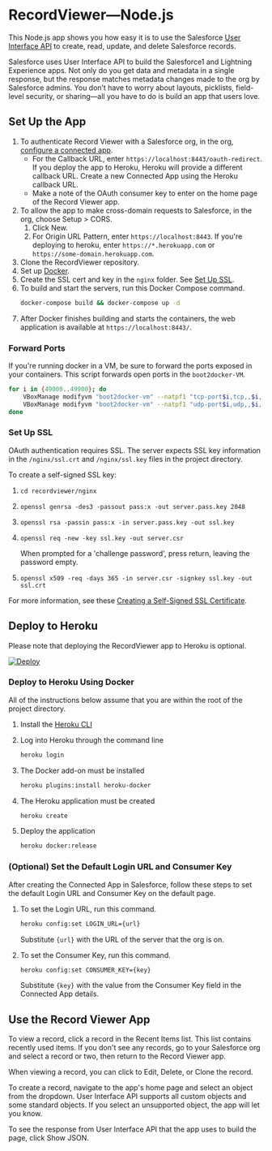 # RecordViewer&mdash;Node.js
This Node.js app shows you how easy it is to use the Salesforce [User Interface API](https://developer.salesforce.com/docs/atlas.en-us.uiapi.meta/uiapi) to create, read, update, and delete Salesforce records.

Salesforce uses User Interface API to build the Salesforce1 and Lightning Experience apps. Not only do you get data and metadata in a single response, but the response matches metadata changes made to the org by Salesforce admins. You don’t have to worry about layouts, picklists, field-level security, or sharing&mdash;all you have to do is build an app that users love.

## Set Up the App

1. To authenticate Record Viewer with a Salesforce org, in the org, [configure a connected app](https://help.salesforce.com/articleView?id=connected_app_overview.htm).
    * For the Callback URL, enter `https://localhost:8443/oauth-redirect`. If you deploy the app to Heroku, Heroku will provide a different callback URL. Create a new Connected App using the Heroku callback URL.
    * Make a note of the OAuth consumer key to enter on the home page of the Record Viewer app.
1. To allow the app to make cross-domain requests to Salesforce, in the org, choose Setup > CORS.
   1. Click New.
   1. For Origin URL Pattern, enter `https://localhost:8443`. If you're deploying to heroku, enter `https://*.herokuapp.com` or `https://some-domain.herokuapp.com`. 
1. Clone the RecordViewer repository.
1. Set up [Docker](https://www.docker.com/).
1. Create the SSL cert and key in the `nginx` folder. See [Set Up SSL](#set-up-ssl).
1. To build and start the servers, run this Docker Compose command.
    ```sh
    docker-compose build && docker-compose up -d
    ```
1. After Docker finishes building and starts the containers, the web application is available at `https://localhost:8443/`.


### Forward Ports

If you're running docker in a VM, be sure to forward the ports exposed in your containers. This script forwards open ports in the `boot2docker-VM`.

```sh
for i in {49000..49900}; do
    VBoxManage modifyvm "boot2docker-vm" --natpf1 "tcp-port$i,tcp,,$i,,$i";
    VBoxManage modifyvm "boot2docker-vm" --natpf1 "udp-port$i,udp,,$i,,$i";
done
```

### Set Up SSL

OAuth authentication requires SSL. The server expects SSL key information in the `/nginx/ssl.crt` and `/nginx/ssl.key` files in the project directory. 

To create a self-signed SSL key:

1. `cd recordviewer/nginx`
1. `openssl genrsa -des3 -passout pass:x -out server.pass.key 2048`
1. `openssl rsa -passin pass:x -in server.pass.key -out ssl.key`
1. `openssl req -new -key ssl.key -out server.csr`

    When prompted for a 'challenge password', press return, leaving the password empty.

1. `openssl x509 -req -days 365 -in server.csr -signkey ssl.key -out ssl.crt`

For more information, see these [Creating a Self-Signed SSL Certificate](https://devcenter.heroku.com/articles/ssl-certificate-self).

## Deploy to Heroku

Please note that deploying the RecordViewer app to Heroku is optional.

[![Deploy](https://www.herokucdn.com/deploy/button.svg)](https://heroku.com/deploy)

### Deploy to Heroku Using Docker

All of the instructions below assume that you are within the root of the project directory.

1. Install the [Heroku CLI](https://toolbelt.heroku.com/)
1. Log into Heroku through the command line

    ```sh
    heroku login
    ```
1. The Docker add-on must be installed

    ```sh
    heroku plugins:install heroku-docker
    ```
1. The Heroku application must be created

    ```sh
    heroku create
    ```
1. Deploy the application

    ```sh
    heroku docker:release
    ```

### (Optional) Set the Default Login URL and Consumer Key

After creating the Connected App in Salesforce, follow these steps to set the default Login URL and Consumer Key on the default page.

1. To set the Login URL, run this command.

    ```sh
    heroku config:set LOGIN_URL={url}
    ```
    Substitute `{url}` with the URL of the server that the org is on.

1. To set the Consumer Key, run this command.

    ```sh
    heroku config:set CONSUMER_KEY={key}
    ```
    Substitute `{key}` with the value from the Consumer Key field in the Connected App details.
 
 ## Use the Record Viewer App
 
To view a record, click a record in the Recent Items list.
This list contains recently used items. If you don't see any records, go to your Salesforce org and select a record or two, then return to the Record Viewer app.
 
When viewing a record, you can click to Edit, Delete, or Clone the record. 
 
To create a record, navigate to the app's home page and select an object from the dropdown. 
User Interface API supports all custom objects and some standard objects. If you select an unsupported object, the app will let you know.

To see the response from User Interface API that the app uses to build the page, click Show JSON.
 

